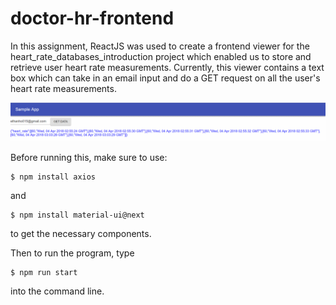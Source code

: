 # doctor-hr-frontend

In this assignment, ReactJS was used to create a frontend viewer for the heart_rate_databases_introduction project which enabled us to store and retrieve user heart rate measurements. Currently, this viewer contains a text box which can take in an email input and do a GET request on all the user's heart rate measurements.

<img src="img/react_app.png"/>

Before running this, make sure to use:
```
$ npm install axios
```
and
```
$ npm install material-ui@next
```
to get the necessary components.

Then to run the program, type
```
$ npm run start
```
into the command line.
